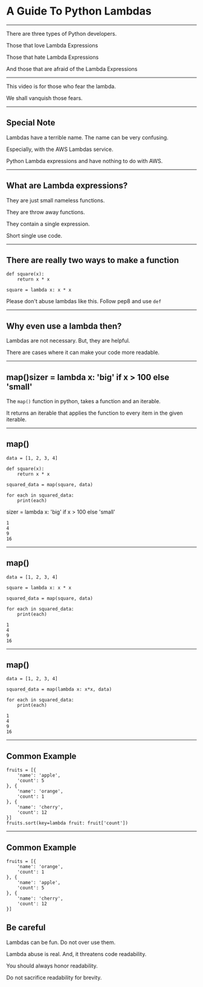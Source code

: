 # A Guide To Python Lambdas
---

There are three types of Python developers.

Those that love Lambda Expressions <!-- .element: class="fragment" -->

Those that hate Lambda Expressions <!-- .element: class="fragment" -->

And those that are afraid of the Lambda Expressions <!-- .element: class="fragment" -->

---

This video is for those who fear the lambda.

We shall vanquish those fears. <!-- .element: class="fragment" -->

---

## Special Note

Lambdas have a terrible name. The name can be very confusing.

Especially, with the AWS Lambdas service.

Python Lambda expressions and have nothing to do with AWS.

---

## What are Lambda expressions?

They are just small nameless functions.

They are throw away functions.

They contain a single expression.

Short single use code.

---

## There are really two ways to make a function

```
def square(x):
    return x * x
```

```
square = lambda x: x * x
```

Please don't abuse lambdas like this. Follow pep8 and use `def`

---
## Why even use a lambda then?

Lambdas are not necessary. But, they are helpful.

There are cases where it can make your code more readable.

---

## map()sizer = lambda x: 'big' if x > 100 else 'small'

The `map()` function in python, takes a function and an iterable.

It returns an iterable that applies the function to every item in the given iterable.

---

## map()
```
data = [1, 2, 3, 4]

def square(x):
    return x * x

squared_data = map(square, data)

for each in squared_data:
    print(each)
```
sizer = lambda x: 'big' if x > 100 else 'small'
```
1
4
9
16
```
---

## map()
```
data = [1, 2, 3, 4]

square = lambda x: x * x

squared_data = map(square, data)

for each in squared_data:
    print(each)
```

```
1
4
9
16
```
---
## map()

```
data = [1, 2, 3, 4]

squared_data = map(lambda x: x*x, data)

for each in squared_data:
    print(each)
```

```
1
4
9
16
```

---

## Common Example

```
fruits = [{
    'name': 'apple',
    'count': 5
}, {
    'name': 'orange',
    'count': 1
}, {
    'name': 'cherry',
    'count': 12
}]
fruits.sort(key=lambda fruit: fruit['count'])
```

---
## Common Example

```
fruits = [{
    'name': 'orange',
    'count': 1
}, {
    'name': 'apple',
    'count': 5
}, {
    'name': 'cherry',
    'count': 12
}]
```

## Be careful

Lambdas can be fun. Do not over use them.

Lambda abuse is real. And, it threatens code readability. <!-- .element: class="fragment" -->

You should always honor readability. <!-- .element: class="fragment" -->

Do not sacrifice readability for brevity. <!-- .element: class="fragment" -->
